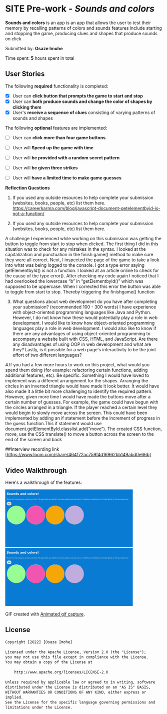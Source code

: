 # SITE Pre-work - *Sounds and colors*

**Sounds and colors** is an app is an app that allows the user to test their memory by recalling patterns of colors and sounds features include starting and stopping the game, producing clues and shapes that produce sounds on click

Submitted by: **Osaze Imohe**

Time spent: **5** hours spent in total

## User Stories

The following **required** functionality is completed:

* [x] User can **click button that prompts the game to start and stop**
* [x] User can **both produce sounds and change the color of shapes by clicking them** 
* [x] User's **receive a sequence of clues** consisting of varying patterns of sounds and shapes

The following **optional** features are implemented:

* [ ] User can **click more than four game buttons** 
* [ ] User will **Speed up the game with time** 
* [ ] User will **be provided with a random secret pattern**
* [ ] User will **be given three strikes**
* [ ] User will **have a limited time to make game guesses**




**Reflection Questions** 

1. If you used any outside resources to help complete your submission (websites, books, people, etc) list them here.
https://careerkarma.com/blog/javascript-document-getelementbyid-is-not-a-function/

2. If you used any outside resources to help complete your submission (websites, books, people, etc) list them here.

A challenge I experienced while working on this submission was getting the button to toggle from start to stop when clicked. The first thing I did in this situation was to check for any mistakes in the syntax. I looked at the capitalization and punctuation in the finish game() method to make sure they were all correct. Next, I inspected the page of the game to take a look into what was being logged to the console. I got a type error saying getElementbyId() is not a function. I looked at an article online to check for the cause of the type error(). After checking my code again I noticed that  I had overlooked the lowercase “b” in “getElementbyId()” which was supposed to be uppercase. When I corrected this error the button was able to toggle from start to stop. Thereby triggering the finishgame() function

3. What questions about web development do you have after completing your submission? (recommended 100 - 300 words)
I have experience with object-oriented programming languages like Java and Python. However, I do not know how these would potentially play a role in web development. I would like to know how object-oriented programming languages play a role in web development. I would also like to know if there are any advantages of using object-oriented programming to accompany a website built with CSS, HTML, and JavaScript. Are there any disadvantages of using OOP in web development and what are they? Lastly, is it possible for a web page's interactivity to be the joint effort of two different languages? 
 
4.If you had a few more hours to work on this project, what would you spend them doing (for example: refactoring certain functions, adding additional features, etc). Be specific.
Something  I would have loved to implement was a different arrangement for the shapes. Arranging the circles in an inverted triangle would have made it look better. It would have also made it a little bit more challenging to identify the required pattern. However, given more time I would have made the buttons move after a certain number of guesses. For example, the game could have begun with the circles arranged in a triangle. If the player reached a certain level they would begin to slowly move across the screen. This could have been implemented by adding an if statement before the increment of progress in the guess function.This if statement would use document.getElementById.classlist.add(“move”). The created CSS function, move, use the CSS translate() to move a button across the screen to the end of the screen and back

##Interview recording link
[https://www.loom.com/share/464172ac759f4d16962bb149abd0e66b]



## Video Walkthrough

Here's a walkthrough of the features:

<img src='20220331-181814_capture.gif' title='Video Walkthrough_1' width='' alt='Video Walkthrough' />
<img src='20220331-181828_capture.gif' title='Video Walkthrough_2' width='' alt='Video Walkthrough' />

GIF created with [Animated gif capture](https://chrome.google.com/webstore/detail/animated-gif-capture/aecmckhhfknljgicfkpbinfkpnijehcm/related).

## License

    Copyright [2022] [Osaze Imohe]

    Licensed under the Apache License, Version 2.0 (the "License");
    you may not use this file except in compliance with the License.
    You may obtain a copy of the License at

        http://www.apache.org/licenses/LICENSE-2.0

    Unless required by applicable law or agreed to in writing, software
    distributed under the License is distributed on an "AS IS" BASIS,
    WITHOUT WARRANTIES OR CONDITIONS OF ANY KIND, either express or implied.
    See the License for the specific language governing permissions and
    limitations under the License.
